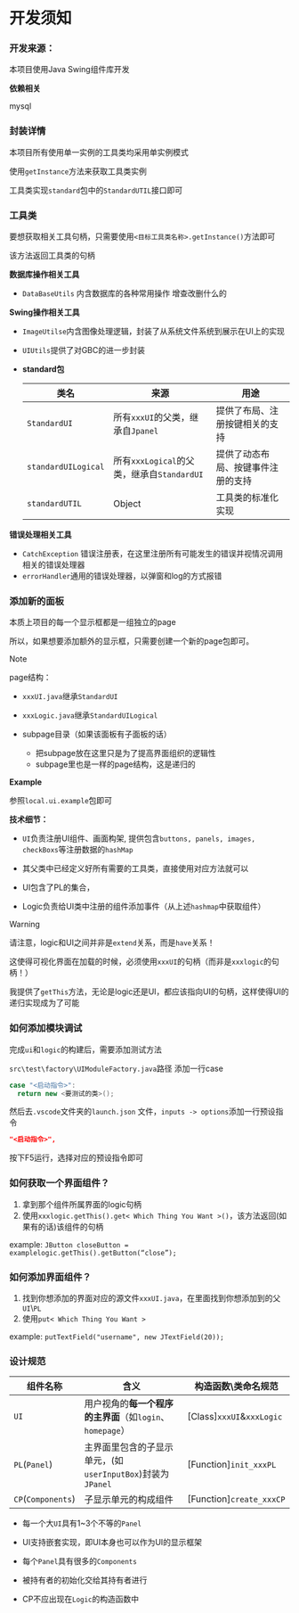 # 开发须知

### 开发来源：

本项目使用Java Swing组件库开发

**依赖相关**

mysql

### 封装详情

本项目所有使用单一实例的工具类均采用单实例模式

使用`getInstance`方法来获取工具类实例

工具类实现`standard`包中的`StandardUTIL`接口即可

### 工具类

要想获取相关工具句柄，只需要使用`<目标工具类名称>.getInstance()`方法即可

该方法返回工具类的句柄

**数据库操作相关工具**

- `DataBaseUtils` 内含数据库的各种常用操作 增查改删什么的

**Swing操作相关工具**

- `ImageUtilse`内含图像处理逻辑，封装了从系统文件系统到展示在UI上的实现

- `UIUtils`提供了对GBC的进一步封装

- **standard包**

  | 类名                | 来源                                       | 用途                               |
  | ------------------- | ------------------------------------------ | ---------------------------------- |
  | `StandardUI`        | 所有`xxxUI`的父类，继承自`Jpanel`          | 提供了布局、注册按键相关的支持     |
  | `standardUILogical` | 所有`xxxLogical`的父类，继承自`StandardUI` | 提供了动态布局、按键事件注册的支持 |
  | `standardUTIL`      | Object                                     | 工具类的标准化实现                 |

**错误处理相关工具**

- `CatchException` 错误注册表，在这里注册所有可能发生的错误并视情况调用相关的错误处理器
- `errorHandler`通用的错误处理器，以弹窗和log的方式报错

### 添加新的面板

本质上项目的每一个显示框都是一组独立的page

所以，如果想要添加额外的显示框，只需要创建一个新的page包即可。

> [!NOTE]
>
> page结构：
>
> - `xxxUI.java`继承`StandardUI`
>
> - `xxxLogic.java`继承`StandardUILogical`
>
> - subpage目录（如果该面板有子面板的话） 
>   - 把subpage放在这里只是为了提高界面组织的逻辑性
>   - subpage里也是一样的page结构，这是递归的

**Example**

参照`local.ui.example`包即可

**技术细节：**

- `UI`负责注册UI组件、画面构架, 提供包含`buttons, panels, images, checkBoxs`等注册数据的`hashMap`

- 其父类中已经定义好所有需要的工具类，直接使用对应方法就可以
- UI包含了PL的集合，

- Logic负责给UI类中注册的组件添加事件（从上述`hashmap`中获取组件）

> [!WARNING]
>
> 请注意，logic和UI之间并非是`extend`关系，而是`have`关系！
>
> 这使得可视化界面在加载的时候，必须使用`xxxUI`的句柄（而非是`xxxlogic`的句柄！）
>
> 我提供了`getThis`方法，无论是logic还是UI，都应该指向UI的句柄，这样使得UI的递归实现成为了可能

### 如何添加模块调试

完成`ui`和`logic`的构建后，需要添加测试方法

`src\test\factory\UIModuleFactory.java`路径 添加一行case

```java
case "<启动指令>":
  return new <要测试的类>();
```

然后去`.vscode`文件夹的`launch.json` 文件，`inputs -> options`添加一行预设指令

```json
"<启动指令>",
```

按下F5运行，选择对应的预设指令即可

### 如何获取一个界面组件？

1. 拿到那个组件所属界面的logic句柄
2. 使用`xxxlogic.getThis().get< Which Thing You Want >()`，该方法返回(如果有的话)该组件的句柄

example: `JButton closeButton = examplelogic.getThis().getButton(“close”);`

### 如何添加界面组件？

1. 找到你想添加的界面对应的源文件`xxxUI.java`，在里面找到你想添加到的父`UI`\\`PL`
2. 使用`put< Which Thing You Want >`

example: `putTextField("username", new JTextField(20));`

### 设计规范

| 组件名称           | 含义                                                       | 构造函数\类命名规范       |
| ------------------ | ---------------------------------------------------------- | ------------------------- |
| `UI`               | 用户视角的**每一个程序的主界面**（如`login`、`homepage`）  | [Class]`xxxUI`&`xxxLogic` |
| `PL`(`Panel`)      | 主界面里包含的子显示单元，(如`userInputBox`)封装为`JPanel` | [Function]`init_xxxPL`    |
| `CP`(`Components`) | 子显示单元的构成组件                                       | [Function]`create_xxxCP`  |

- 每一个大`UI`具有1~3个不等的`Panel`

- UI支持嵌套实现，即UI本身也可以作为UI的显示框架

- 每个`Panel`具有很多的`Components`

- 被持有者的初始化交给其持有者进行
- CP不应出现在`Logic`的构造函数中